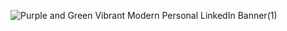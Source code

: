 ![Purple and Green Vibrant Modern Personal LinkedIn Banner(1)](https://github.com/user-attachments/assets/1aab92dc-06a6-4e97-99db-99376e6bc808)

